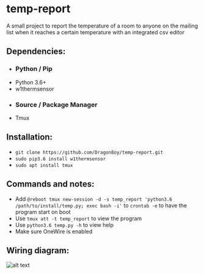 # temp-report
A small project to report the temperature of a room to anyone on the mailing list when it reaches a certain temperature with an integrated csv editor

## Dependencies:

- ### Python / Pip
* Python 3.6+
* w1thermsensor

- ### Source / Package Manager
* Tmux

## Installation:

- `git clone https://github.com/Dragon8oy/temp-report.git`
- `sudo pip3.6 install w1thermsensor`
- `sudo apt install tmux`

## Commands and notes:

- Add `@reboot tmux new-session -d -s temp_report 'python3.6 /path/to/install/temp.py; exec bash -i'` to `crontab -e` to have the program start on boot
- Use `tmux att -t temp_report` to view the program
- Use `python3.6 temp.py -h` to view help
- Make sure OneWire is enabled

## Wiring diagram:

![alt text](https://farm5.staticflickr.com/4215/35139160190_cea3435a09_b_d.jpg)
